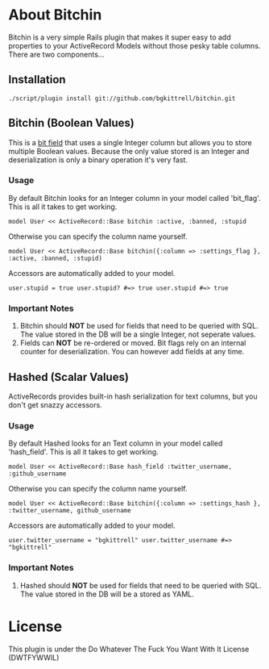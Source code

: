 # About Bitchin

Bitchin is a very simple Rails plugin that makes it super easy to add properties to your ActiveRecord Models without those pesky table columns. There are two components...

## Installation

`./script/plugin install git://github.com/bgkittrell/bitchin.git`

## Bitchin (Boolean Values)

This is a [bit field](http://en.wikipedia.org/wiki/Bit_field) that uses a single Integer column but allows you to store multiple Boolean values.  Because the only value stored is an Integer and deserialization is only a binary operation it's very fast.

### Usage

By default Bitchin looks for an Integer column in your model called 'bit_flag'. This is all it takes to get working.

`model User << ActiveRecord::Base
   bitchin :active, :banned, :stupid`

Otherwise you can specify the column name yourself.

`model User << ActiveRecord::Base
   bitchin({:column => :settings_flag }, :active, :banned, :stupid)`

Accessors are automatically added to your model.

`user.stupid = true
user.stupid? #=> true
user.stupid #=> true`

### Important Notes

1.  Bitchin should **NOT** be used for fields that need to be queried with SQL.  The value stored in the DB will be a single Integer, not seperate values. 
2.  Fields can **NOT** be re-ordered or moved. Bit flags rely on an internal counter for deserialization. You can however add fields at any time.  

## Hashed (Scalar Values)

ActiveRecords provides built-in hash serialization for text columns, but you don't get snazzy accessors.

### Usage

By default Hashed looks for an Text column in your model called 'hash_field'. This is all it takes to get working.

`model User << ActiveRecord::Base
   hash_field :twitter_username, :github_username`

Otherwise you can specify the column name yourself.

`model User << ActiveRecord::Base
   bitchin({:column => :settings_hash }, :twitter_username, github_username`

Accessors are automatically added to your model.

`user.twitter_username = "bgkittrell"
user.twitter_username #=> "bgkittrell"`

### Important Notes

1.  Hashed should **NOT** be used for fields that need to be queried with SQL.  The value stored in the DB will be a stored as YAML.

# License

This plugin is under the Do Whatever The Fuck You Want With It License (DWTFYWWIL)

